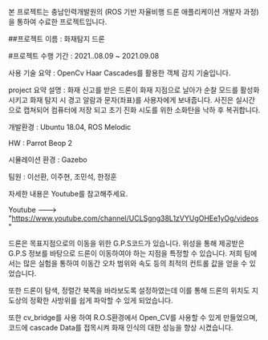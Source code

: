 본 프로젝트는 충남인력개발원의 (ROS 기반 자율비행 드론 애플리케이션 개발자 과정)을 통하여 수료한 프로젝트입니다.

##프로젝트 이름 : 화재탐지 드론

#프로젝트 수행 기간 : 2021..08.09 ~ 2021.09.08

사용 기술 요약 : OpenCv Haar Cascades를 활용한 객체 감지 기술입니다.

project 요약 설명 : 화재 신고를 받은 드론이 화재 지점으로 날아가 순찰 모드를 활성화 시키고 화재 탐지 시 경고 알람과 문자(좌표)를 사용자에게 보내줍니다.
사진은 실시간 으로 캡쳐되어 컴퓨터에 저장 되고 초기 진화 시도를 위한 소화탄을 낙하 후 복귀합니다.

개발환경 : Ubuntu 18.04, ROS Melodic

HW : Parrot Beop 2

시뮬레이션 환경 : Gazebo

팀원 : 이선환, 이주현, 조민석, 한정훈

자세한 내용은 Youtube를 참고해주세요.

Youtube ---> "https://www.youtube.com/channel/UCLSgng38L1zVYUgOHEe1yOg/videos"

드론은 목표지점으로의 이동을 위한 G.P.S코드가 있습니다. 위성을 통해 제공받은 G.P.S 정보를 바탕으로 드론이 이동하여야 하는 지점을 특정할 수 있습니다.
저희 팀에서는 많은 실험을 통하여 이동간 오차 범위와 속도 등의 최적의 컨트롤 값을 얻을 수 있었습니다.

또한 드론이 탐색, 정렬간 북쪽을 바라보도록 설정하였는데 이를 통해 드론의 위치도 지도상의 정확한 사방위를 쉽게 파악할 수 있게 되었습니다.

또한 cv_bridge를 사용 하여 R.O.S환경에서 Open_CV를 사용할 수 있게 만들었으며, 코드에 cascade Data를 접목시켜 화재 인식의 대한 성능을 향상 시켰습니다.
